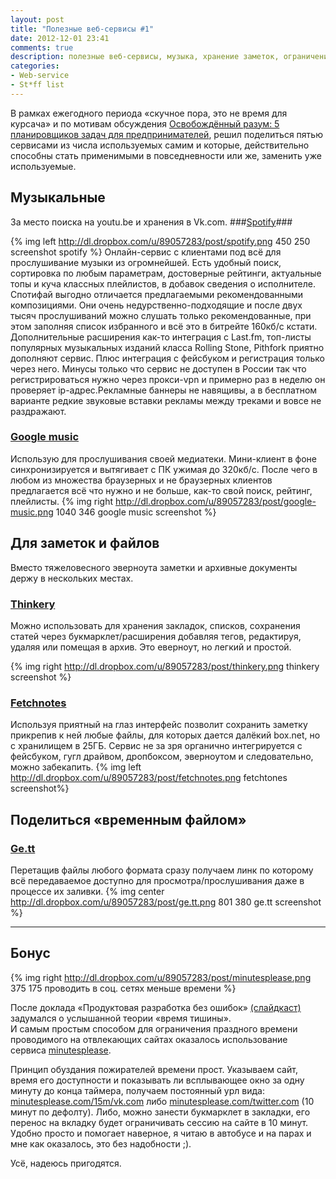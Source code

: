 ```yaml
---
layout: post
title: "Полезные веб-сервисы #1"
date: 2012-12-01 23:41
comments: true
description: полезные веб-сервисы, музыка, хранение заметок, ограничение времени в соц. сетях, 
categories: 
- Web-service
- St*ff list
---
```

В рамках ежегодного периода «скучное пора, это не время для курсача» и по мотивам обсуждения [Освобождённый разум: 5 планировщиков задач для предпринимателей](http://www.hopesandfears.com/hopesandfears/all/cloud/118120-vsyo-v-poryadke-6-planirovschikov-zadach-dlya-predprinimateley), решил поделиться пятью сервисами из числа используемых самим и которые, действительно способны стать применимыми в повседневности или же, заменить уже используемые.

## Музыкальные ##

За место поиска на youtu.be и хранения в Vk.com.
###[Spotify](http://www.spotify.com/us/)###

{% img left http://dl.dropbox.com/u/89057283/post/spotify.png 450 250 screenshot spotify %}
Онлайн-сервис с клиентами под всё для прослушивание музыки из огромнейшей. Есть удобный поиск, сортировка по любым параметрам, достоверные рейтинги, актуальные топы и куча классных плейлистов, в добавок сведения о исполнителе. Спотифай выгодно отличается предлагаемыми рекомендованными композициями. Они очень недурственно-подходящие и после двух тысяч прослушиваний можно слушать только рекомендованные, при этом заполняя список избранного и всё это в битрейте 160кб/с кстати. Дополнительные расширения как-то интеграция с Last.fm, топ-листы популярных музыкальных изданий класса Rolling Stone, Pithfork приятно дополняют сервис. Плюс интеграция с фейсбуком и регистрация только через него. Минусы только что сервис не доступен в России так что регистрироваться нужно через прокси-vpn и примерно раз в неделю он проверяет ip-адрес.Рекламные баннеры не навящивы, а в бесплатном варианте редкие звуковые вставки рекламы между треками и вовсе не раздражают.

### [Google music](https://play.google.com/music/) ###
Использую для прослушивания своей медиатеки. Мини-клиент в фоне синхронизируется и вытягивает с ПК ужимая до 320кб/с. После чего в любом из множества браузерных и не браузерных клиентов предлагается всё что нужно и не больше, как-то свой поиск, рейтинг, плейлисты.
{% img right http://dl.dropbox.com/u/89057283/post/google-music.png 1040 346 google music screenshot %}

## Для заметок и файлов ##

Вместо тяжеловесного эверноута заметки и архивные документы держу в нескольких местах.

### [Thinkery](http://thinkery.me/) ###

Можно использовать для хранения закладок, списков, сохранения статей через букмарклет/расширения добавляя тегов, редактируя, удаляя или помещая в архив. 
Это еверноут, но легкий и простой.

{% img right http://dl.dropbox.com/u/89057283/post/thinkery.png thinkery screenshot %}

### [Fetchnotes](http://www.fetchnotes.com/) ###

Используя приятный на глаз интерфейс позволит сохранить заметку прикрепив к ней любые файлы, для которых дается далёкий box.net, но с хранилищем в 25ГБ. Сервис не за зря органично интегрируется с фейсбуком, гугл драйвом, дропбоксом, эверноутом и следовательно, можно забекапить.
{% img left http://dl.dropbox.com/u/89057283/post/fetchnotes.png  fetchtones screenshot%}

## Поделиться «временным файлом» ##

### [Ge.tt](http://ge.tt/) ###

Перетащив файлы любого формата сразу получаем линк по которому всё передаваемое доступно для просмотра/прослушивания даже в процессе их заливки.
{% img center http://dl.dropbox.com/u/89057283/post/ge.tt.png 801 380 ge.tt screenshot %}

---
		

## Бонус ##

{% img right http://dl.dropbox.com/u/89057283/post/minutesplease.png 375 175 проводить в соц. сетях меньше времени %}

После доклада «Продуктовая разработка без ошибок» [(слайдкаст)](http://blog.golodnyj.ru/2012/10/geekfest-2012.html) задумался о услышанной теории «время тишины». 		       
И самым простым способом для ограничения праздного времени проводимого на отвлекающих сайтах оказалось использование сервиса [minutesplease](http://minutesplease.com/).

Принцип обуздания пожирателей времени прост. Указываем сайт, время его доступности и показывать ли всплывающее окно за одну минуту до конца таймера, получаем постоянный урл вида: [minutesplease.com/15m/vk.com](http://minutesplease.com/15m/vk.com) либо [minutesplease.com/twitter.com](http://minutesplease.com/twitter.com) (10 минут по дефолту). Либо, можно занести букмарклет в закладки, его перенос на вкладку будет ограничивать сессию на сайте в 10 минут. Удобно просто и помогает наверное, я читаю в автобусе и на парах и мне как оказалось, это без надобности ;).

Усё, надеюсь пригодятся.
